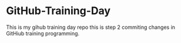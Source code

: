 # GitHub-Training-Day
This is my gihub training day repo
this is step 2 commiting changes in GitHiub training programming.
